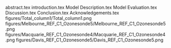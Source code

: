 abstract.tex
introduction.tex
Model Description.tex
Model Evaluation.tex
Discussion.tex
Conclusion.tex
Acknowledgements.tex
figures/Total_column1/Total_column1.png
figures/Melbourne_REF_C1_Ozonesonde5/Melbourne_REF_C1_Ozonesonde5.png
figures/Macquarie_REF_C1_Ozonesonde4/Macquarie_REF_C1_Ozonesonde4.png
figures/Davis_REF_C1_Ozonesonde5/Davis_REF_C1_Ozonesonde5.png